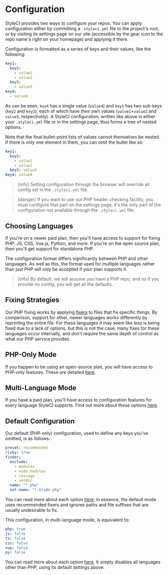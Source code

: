 # Configuration

StyleCI provides two ways to configure your repos. You can apply configuration either by committing a `.styleci.yml` file to the project's root, or by visiting its settings page on our site (accessible by the gear icon to the repo name's right on your homepage) and applying it there.

Configuration is formatted as a series of keys and their values, like the following:

```yaml
key1:
  key2:
    - value1
    - value2
  key3:
    - value3
key4:
  - value4
```

As can be seen, `key4` has a single value (`value4`) and `key1` has two sub-keys (`key2` and `key3`), each of which have their own values (`value1`+`value2` and `value3`, respectively). A StyleCI configuration, written like above in either your `.styleci.yml` file or in the settings page, thus forms a tree of nested options.

Note that the final bullet-point lists of values cannot themselves be nested. If there is only one element in them, you can omit the bullet like so:

```yaml
key1:
  key2:
    - value1
    - value2
  key3: value3
key4: value4
```

> {info} Setting configuration through the browser will override all config set in the `.styleci.yml` file.

> {danger} If you want to use our PHP header checking facility, you must configure that part on the settings page; it's the only part of the configuration not available through the `.styleci.yml` file.

<a name="choosing-languages"></a>
## Choosing Languages

If you're on a newer paid plan, then you'll have access to support for fixing PHP, JS, CSS, Vue.js, Python, and more. If you're on the open source plan, then you'll get support for standalone PHP.

The configuration format differs significantly between PHP and other languages. As well as this, the format used for multiple languages rather than just PHP will only be accepted if your plan supports it.

> {info} By default, we will assume you have a PHP repo, and so if you provide no config, you will get all the defaults.

<a name="fixing-strategies"></a>
## Fixing Strategies

Our PHP fixing works by applying [fixers](fixers) to files that fix specific things. By comparison, support for other, newer languages works differently by reprinting the entire file. For these languages it may seem like less is being fixed due to a lack of options, but this is not the case; many fixes for these languages occur internally, and don't require the same depth of control as what our PHP service provides.

<a name="php-only-mode"></a>
## PHP-Only Mode

If you happen to be using an open-source plan, you will have access to PHP-only features. These are detailed [here](standalone-php).

<a name="multi-languages-mode"></a>
## Multi-Language Mode

If you have a paid plan, you'll have access to configuration features for every language StyleCI supports. Find out more about these options [here](multi-language).

<a name="default-configuration"></a>
## Default Configuration

Our default (PHP-only) configuration, used to define any keys you've omitted, is as follows:

```yaml
preset: recommended
risky: true
finder:
  exclude:
    - modules
    - node_modules
    - storage
    - vendor
  name: "*.php"
  not-name: "*.blade.php"
```

You can read more about each option [here](standalone-php); in essence, the default mode uses recommended fixers and ignores paths and file suffixes that are usually undesirable to fix.

This configuration, in multi-language mode, is equivalent to:

```yaml
php: true
js: false
ts: false
css: false
vue: false
py: false
```

You can read more about each option [here](multi-language). It simply disables all languages other than PHP, using its default settings above.
